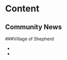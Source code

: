 # Content
## Community News
###Village of Shepherd
* [](2016-08-03-Movie-Night-featuring-“Footloose”-to-be-held-August-10.docx.md)
* [](2016-08-04-Breakfast-on-the-Farm-event-to-be-held-August-27.docx.md)


